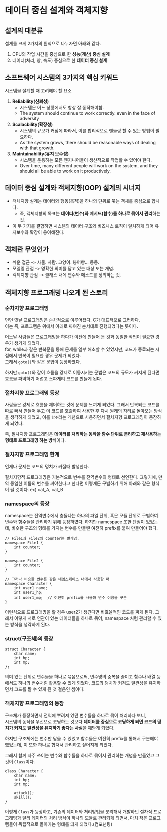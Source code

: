 # 데이터 중심 설계와 객체지향

## 설계의 대분류
설계를 크게 2가지의 원칙으로 나누자면 아래와 같다.
1. CPU의 작업 시간을 중심으로 한 **성능(계산) 중심 설계**
2. 데이터(처리, 양, 속도) 중심으로 한 **데이터 중심 설계**

## 소프트웨어 시스템의 3가지의 핵심 키워드
시스템을 설계할 때 고려해야 할 요소 
1. **Reliability(신뢰성)**
   - 시스템은 어느 상황에서도 항상 잘 동작해야함.
   - The system should continue to work correctly. even in the face of adversity
2. **Scalacbility(확장성)**
   - 시스템의 규모가 커짐에 따라서, 이를 합리적으로 핸들링 할 수 있는 방법이 필요하다.
   - As the system grows, there should be reasonable ways of dealing with that growth.
3. **Maintainability(유지 보수성)**
   - 시스템을 운용하는 모든 엔지니어들이 생산적으로 작업할 수 있어야 한다.
   - Over time, many different people will work on the system, and they should all be able to work on it productively.

## 데이터 중심 설계와 객체지향(OOP) 설계의 시너지
- 객체지향 설계는 데이터와 행동(목적)을 하나의 단위로 묶는 객체를 중심으로 합니다.
  - 즉, 객체지향의 목표는 **데이터(변수)와 메서드(함수)를 하나로 묶어서 관리**하는 것.
- 이 두 가지를 결합하면 시스템의 데이터 구조와 비즈니스 로직이 일치하게 되어 유지보수와 확장이 용이해진다.

## 객체란 무엇인가
- 쉬운 접근 -> 사물. 사람. 고양이. 붕어빵... 등등.
- 모델링 관점 -> 명확한 의미를 담고 있는 대상 또는 개념.
- 객체지향 관점 -> 클래스 내에 변수와 메소드를 정의하는 것.

## 객체지향 프로그래밍 나오게 된 스토리
### 순차지향 프로그래밍
먼먼 옛날 프로그래밍은 순차적으로 이루어졌다. C가 대표적으로 그러하다.  
이는 즉, 프로그램은 위에서 아래로 짜여진 순서대로 진행되었다는 뜻이다.

어느날 사람들은 프로그래밍을 하다가 이전에 만들어 둔 것과 동일한 작업이 필요한 경우가 생기게 되었다.  
for, while과 같은 반복문을 통해 문제를 일부 해소할 수 있었지만, 코드가 종료되는 시점에서 반복이 필요한 경우 문제가 되었다.  
그래서 `goto()`와 같은 문법이 등장하였다.

하지만 `goto()`와 같이 흐름을 강제로 이동시키는 문법은 코드의 규모가 커지게 된다면 흐름을 파악하기 어렵고 스파게티 코드를 만들게 된다.

### 절차지향 프로그래밍 등장
사람들은 강제로 흐름을 제어하는 것에 문제를 느끼게 되었다.
그래서 반복되는 코드를 따로 빼서 만들어 두고 이 코드를 호출하여 사용한 후 다시 원래의 자리로 돌아오는 방식을 생각하게 되었고, 이를 `함수`라는 개념으로 사용하면서 절차지향 프로그래밍이 등장하게 되었다.

즉, 절차지향 프로그래밍은 **데이터를 처리하는 동작을 함수 단위로 분리하고 재사용하는 형태로 프로그래밍 하는 방식**이다.

### 절차지향 프로그래밍 한계
언제나 문제는 코드의 덩치가 커질때 발생한다.

절차지향적 프로그래밍은 기본적으로 변수를 전역변수의 형태로 선언한다.
그렇기에, 만약 동일한 이름의 변수를 써야한다고 한다면 어떻게든 구별하기 위해 아래와 같은 형식이 될 것이다.
ex) cat_A, cat_B

### namespace의 등장
namespace는 전역변수에서 충돌나는 하나의 파일 단위, 혹은 모듈 단위로 구별하여 변수와 함수들을 관리하기 위해 등장하였다.
하지만 namespace 또한 단점이 있었는데, 비슷한 구조의 형태를 가지는 변수를 만들땐 여전히 prefix를 붙여 만들어야 했다.
```text
// File1과 File2의 counter는 별개임.
namespace File1 {
    int counter;
}

namespace File2 {
    int counter;
}

// 그러나 비슷한 변수를 같은 네임스페이스 내에서 사용할 때
namespace Character {
    int user1_name;
    int user1_hp;
    int user1_mp;  // 여전히 prefix를 사용해 변수 이름을 구분
}
```
이런식으로 프로그래밍을 할 경우 user2가 생긴다면 비효율적인 코드를 짜게 된다.
그래서 이렇게 서로 연관이 있는 데이터들을 하나로 묶어, namespace 처럼 관리할 수 있는 방식을 생각하게 된다.

### struct(구조체)의 등장
```text
struct Character {
    char name;
    int hp;
    int mp;
};
```
의미 있는 단위로 변수들을 하나로 묶음으로써, 변수명의 중복을 줄이고 함수나 배열 등에서도 하나의 변수처럼 활용할 수 있게 되었다.
코드의 덩치가 커져도 일관성을 유지하면서 코드를 짤 수 있게 된 첫 걸음인 셈이다.

### 객체지향 프로그래밍의 등장
구조체가 등장하면서 전역에 뿌려져 있던 변수들을 하나로 묶어 처리하다 보니,  
시스템의 동작을 우선으로 코딩하는 것보다 **데이터를 중심으로 코딩하게 되면 코드의 덩치가 커져도 일관성을 유지하기 좋다는 사실**을 깨닫게 되었다.

하지만 구조체에는 변수만 담을 수 있었고 함수들은 여전히 prefix를 통해서 구분해야 했었는데, 이 또한 하나로 합쳐서 관리하고 싶어지게 되었다.

그래서 함께 자주 쓰이는 변수와 함수들을 하나로 묶어서 관리하는 개념을 만들었고 그것이 `Class`이다.
```text
class Character {
    char name;
    int hp;
    int mp;
    
    attack();
    skill();
}
```

이렇게 `Class`가 등장하고, 기존의 데이터와 처리방법을 분리해서 개발하던 절차식 프로그래밍과 달리 데이터의 처리 방식이 하나의 모듈로 관리되게 되면서,
마치 작은 프로그램들이 독립적으로 돌아가는 형태를 띄게 되었다.(컴포넌팅)












